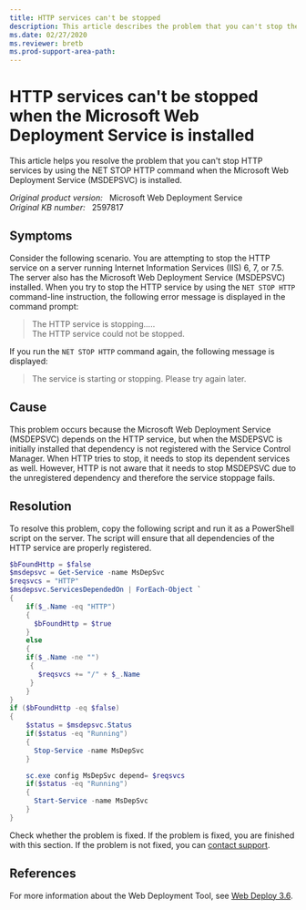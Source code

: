 ```yaml
---
title: HTTP services can't be stopped
description: This article describes the problem that you can't stop the HTTP service by using the NET STOP HTTP command when the Microsoft Web Deployment Service (MSDEPSVC) is installed, and provides a solution.
ms.date: 02/27/2020
ms.reviewer: bretb
ms.prod-support-area-path:
---
```

# HTTP services can't be stopped when the Microsoft Web Deployment Service is installed

This article helps you resolve the problem that you can't stop HTTP services by using the NET STOP HTTP command when the Microsoft Web Deployment Service (MSDEPSVC) is installed.

_Original product version:_ &nbsp; Microsoft Web Deployment Service  
_Original KB number:_ &nbsp; 2597817

## Symptoms

Consider the following scenario. You are attempting to stop the HTTP service on a server running Internet Information Services (IIS) 6, 7, or 7.5. The server also has the Microsoft Web Deployment Service (MSDEPSVC) installed. When you try to stop the HTTP service by using the `NET STOP HTTP` command-line instruction, the following error message is displayed in the command prompt:

> The HTTP service is stopping.....  
> The HTTP service could not be stopped.

If you run the `NET STOP HTTP` command again, the following message is displayed:

> The service is starting or stopping. Please try again later.

## Cause

This problem occurs because the Microsoft Web Deployment Service (MSDEPSVC) depends on the HTTP service, but when the MSDEPSVC is initially installed that dependency is not registered with the Service Control Manager. When HTTP tries to stop, it needs to stop its dependent services as well. However, HTTP is not aware that it needs to stop MSDEPSVC due to the unregistered dependency and therefore the service stoppage fails.

## Resolution

To resolve this problem, copy the following script and run it as a PowerShell script on the server. The script will ensure that all dependencies of the HTTP service are properly registered.

```PowerShell
$bFoundHttp = $false
$msdepsvc = Get-Service -name MsDepSvc
$reqsvcs = "HTTP"
$msdepsvc.ServicesDependedOn | ForEach-Object `
{
    if($_.Name -eq "HTTP")
    {
      $bFoundHttp = $true
    }
    else
    {
    if($_.Name -ne "")
     {
       $reqsvcs += "/" + $_.Name
     }
    }
}
if ($bFoundHttp -eq $false)
{
    $status = $msdepsvc.Status
    if($status -eq "Running")
    {
      Stop-Service -name MsDepSvc
    }

    sc.exe config MsDepSvc depend= $reqsvcs
    if($status -eq "Running")
    {
      Start-Service -name MsDepSvc
    }
}
```

Check whether the problem is fixed. If the problem is fixed, you are finished with this section. If the problem is not fixed, you can [contact support](https://support.microsoft.com/contactus/).

## References

For more information about the Web Deployment Tool, see [Web Deploy 3.6](https://www.iis.net/download/webdeploy).
